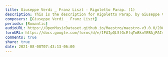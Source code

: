 ```yaml
---
title: Giuseppe Verdi _ Franz Liszt - Rigoletto Parap. (1)
description: This is the description for Rigoletto Parap. by Giuseppe Verdi _ Franz Liszt
composers: [Giuseppe Verdi _ Franz Liszt]
periods: [Romantic]
audioURL: https://OpenMusicDataset.github.io/Maestro/maestro-v3.0.0/2006/MIDI-Unprocessed_15_R1_2006_01-05_ORIG_MID--AUDIO_15_R1_2006_04_Track04_wav.midi
formURL: https://docs.google.com/forms/d/e/1FAIpQLSfGcEfqTmBknYEBAjPAI4A8TFODsaLo_n6lVs5KT3C79eug5Q/viewform
comments: true
share: true
date: 2021-08-08T07:43:13-06:00
---
```


